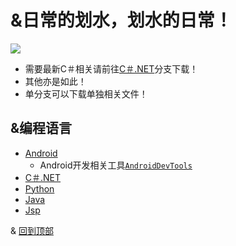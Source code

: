 &日常的划水，划水的日常！
=======================
![](http://img.blog.163.com/photo/iFUKcs6shB4PNlfxwH-yTw==/2542563464627686395.jpg)
* 需要最新C＃相关请前往[C＃.NET](https://github.com/CXY-YSL/MGZDTS/tree/C%23.NET)分支下载！
* 其他亦是如此！
* 单分支可以下载单独相关文件！

&编程语言
-------
* [Android](https://github.com/CXY-YSL/MGZDTS/tree/Android)
  * Android开发相关工具[`AndroidDevTools`](https://www.androiddevtools.cn/)
* [C＃.NET](https://github.com/CXY-YSL/MGZDTS/tree/C%23.NET "鼠标悬停")
* [Python](https://github.com/CXY-YSL/MGZDTS/tree/Python)
* [Java](https://www.oracle.com/java/)
* [Jsp](https://github.com/CXY-YSL/MGZDTS/tree/Jsp)

& [回到顶部](#readme)
